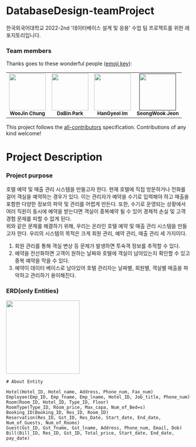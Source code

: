 # DatabaseDesign-teamProject

한국외국어대학교 2022-2nd '데이터베이스 설계 및 응용' 수업 팀 프로젝트를 위한 레포지토리입니다.

### Team members
Thanks goes to these wonderful people ([emoji key](https://allcontributors.org/docs/en/emoji-key)):

<!-- ALL-CONTRIBUTORS-LIST:START - Do not remove or modify this section -->
<!-- prettier-ignore-start -->
<!-- markdownlint-disable -->

<table>
  <tr>
    <td align="center">
    <a href="https://github.com/wJJin">
    <img src="https://avatars.githubusercontent.com/u/81296203?v=4?s=100" width="100px;" alt=""/>
    <br />
    <sub>
    <b>WooJin Chung</b>
    </sub>
    </a>
    <br />
    </td>
        <td align="center">
    <a href="https://github.com/dabin3178">
    <img src="https://avatars.githubusercontent.com/u/83808068?v=4" width="100px;" alt=""/>
    <br />
    <sub>
    <b>DaBin Park</b>
    </sub>
    </a>
    <br />
    </td>
        <td align="center">
    <a href="https://github.com/klll2">
    <img src="https://avatars.githubusercontent.com/u/60285296?v=4" width="100px;" alt=""/>
    <br />
    <sub>
    <b>HanGyeol Im</b>
    </sub>
    </a>
    <br />
    </td>
        <td align="center">
    <a href="">
    <img src="" width="100px;" alt=""/>
    <br />
    <sub>
    <b>SeongWook Jeon</b>
    </sub>
    </a>
    <br />
    </td>
  </tr>
</table>

<!-- markdownlint-restore -->
<!-- prettier-ignore-end -->

<!-- ALL-CONTRIBUTORS-LIST:END -->

This project follows the [all-contributors](https://github.com/all-contributors/all-contributors) specification. Contributions of any kind welcome!

# Project Description
### Project purpose
호텔 예약 및 매출 관리 시스템을 만들고자 한다. 현재 호텔에 직접 방문하거나 전화를 걸어 객실을 예약하는 경우가 있다. 이는 관리자가 예약을 수기로 입력해야 하고 매출을 포함한 다양한 정보의 파악 및 관리를 어렵게 만든다. 또한, 수기로 운영되는 상황에서 여러 직원이 동시에 예약을 받는다면 객실이 중복예약 될 수 있어 경제적 손실 및 고객 경험 문제를 피할 수 없게 된다.<br>
위와 같은 문제를 해결하기 위해, 우리는 온라인 호텔 예약 및 매출 관리 시스템을 만들고자 한다. 우리의 시스템의 목적은 크게 회원 관리, 예약 관리, 매출 관리 세 가지이다.
1. 회원 관리를 통해 객실 변상 등 문제가 발생하면 투숙객 정보를 추적할 수 있다.
2. 예약을 전산화하면 고객이 원하는 날짜와 호텔에 객실이 남아있는지 확인할 수 있고 중복 예약을 막을 수 있다.
3. 예약이 데이터 베이스로 남아있어 호텔 관리자는 날짜별, 회원별, 객실별 매출을 파악하고 관리하기 용이해진다.




### ERD(only Entities)

<img src="https://user-images.githubusercontent.com/81296203/201529323-cd0f0995-ae6a-4542-a37f-d2a0b27cea5e.jpg" height="200"/>
<br>

```
# About Entity

Hotel(Hotel_ID, Hotel_name, Address, Phone_num, Fax_num)
Employee(Emp_ID, Emp_fname, Emp_lname, Hotel_ID, Job_title, Phone_num)
Room(Room_ID, Hotel_ID, Type_ID, Floor)
RoomType(Type_ID, Room_price, Max_capa, Num_of_Bed=s)
Booking_ID(Booking_ID, Res_ID, Room_ID)
Reservation(Res_ID, Gst_ID, Res_Date, Start_date, End_date, Num_of_Guests, Num_of_Rooms)
Guest(Gst_ID, Gst_fname, Gst_lname, Address, Phone_num, Email, Dob)
Bill(Bill_ID, Res_ID, Gst_ID, Total_price, Start_date, End_date, pay_date)
```
